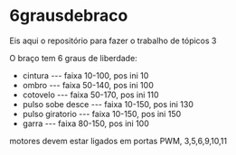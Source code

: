 # 6grausdebraco
Eis aqui o repositório para fazer o trabalho de tópicos 3

O braço tem 6 graus de liberdade:
* cintura           ---  faixa 10-100, pos ini 10
* ombro             ---  faixa 50-140, pos ini 100
* cotovelo          ---  faixa 50-170, pos ini 110
* pulso sobe desce  ---  faixa 10-150, pos ini 130
* pulso giratorio   ---  faixa 10-150, pos ini 150
* garra             ---  faixa 80-150, pos ini 100

motores devem estar ligados em portas PWM, 3,5,6,9,10,11
